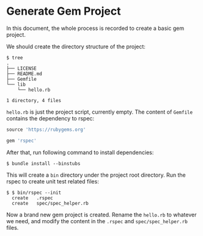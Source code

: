 # Generate Gem Project

In this document, the whole process is recorded to create a basic gem project.

We should create the directory structure of the project:

```console
$ tree
.
├── LICENSE
├── README.md
├── Gemfile
└── lib
    └── hello.rb

1 directory, 4 files
```

`hello.rb` is just the project script, currently empty. The content of `Gemfile` contains the dependency to rspec:

```ruby
source 'https://rubygems.org'

gem 'rspec'
```

After that, run following command to install dependencies:

```console
$ bundle install --binstubs
```

This will create a `bin` directory under the project root directory. Run the rspec to create unit test related files:

```console
$ $ bin/rspec --init
  create   .rspec
  create   spec/spec_helper.rb
```

Now a brand new gem project is created. Rename the `hello.rb` to whatever we need, and modify the content in the `.rspec` and `spec/spec_helper.rb` files.
